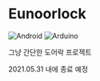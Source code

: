 # Eunoorlock

![Android](https://img.shields.io/badge/Android-3DDC84?style=flat-square&logo=Android&logoColor=white)
![Arduino](https://img.shields.io/badge/Arduino-00979D?style=flat-square&logo=Arduino&logoColor=white)

그냥 간단한 도어락 프로젝트

2021.05.31 내에 종료 예정
